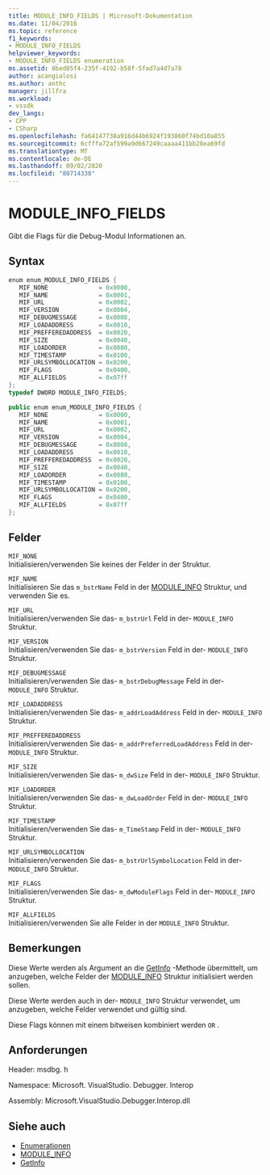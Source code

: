 ```yaml
---
title: MODULE_INFO_FIELDS | Microsoft-Dokumentation
ms.date: 11/04/2016
ms.topic: reference
f1_keywords:
- MODULE_INFO_FIELDS
helpviewer_keywords:
- MODULE_INFO_FIELDS enumeration
ms.assetid: 8bed85f4-235f-4192-b58f-5fad7a4d7a78
author: acangialosi
ms.author: anthc
manager: jillfra
ms.workload:
- vssdk
dev_langs:
- CPP
- CSharp
ms.openlocfilehash: fa64147738a916d44b6924f193860f74bd10a855
ms.sourcegitcommit: 6cfffa72af599a9d667249caaaa411bb28ea69fd
ms.translationtype: MT
ms.contentlocale: de-DE
ms.lasthandoff: 09/02/2020
ms.locfileid: "80714330"
---
```

# <a name="module_info_fields"></a>MODULE_INFO_FIELDS
Gibt die Flags für die Debug-Modul Informationen an.

## <a name="syntax"></a>Syntax

```cpp
enum enum_MODULE_INFO_FIELDS { 
   MIF_NONE              = 0x0000,
   MIF_NAME              = 0x0001,
   MIF_URL               = 0x0002,
   MIF_VERSION           = 0x0004,
   MIF_DEBUGMESSAGE      = 0x0008,
   MIF_LOADADDRESS       = 0x0010,
   MIF_PREFFEREDADDRESS  = 0x0020,
   MIF_SIZE              = 0x0040,
   MIF_LOADORDER         = 0x0080,
   MIF_TIMESTAMP         = 0x0100,
   MIF_URLSYMBOLLOCATION = 0x0200,
   MIF_FLAGS             = 0x0400,
   MIF_ALLFIELDS         = 0x07ff
};
typedef DWORD MODULE_INFO_FIELDS;
```

```csharp
public enum enum_MODULE_INFO_FIELDS { 
   MIF_NONE              = 0x0000,
   MIF_NAME              = 0x0001,
   MIF_URL               = 0x0002,
   MIF_VERSION           = 0x0004,
   MIF_DEBUGMESSAGE      = 0x0008,
   MIF_LOADADDRESS       = 0x0010,
   MIF_PREFFEREDADDRESS  = 0x0020,
   MIF_SIZE              = 0x0040,
   MIF_LOADORDER         = 0x0080,
   MIF_TIMESTAMP         = 0x0100,
   MIF_URLSYMBOLLOCATION = 0x0200,
   MIF_FLAGS             = 0x0400,
   MIF_ALLFIELDS         = 0x07ff
};
```

## <a name="fields"></a>Felder
 `MIF_NONE`\
 Initialisieren/verwenden Sie keines der Felder in der Struktur.

 `MIF_NAME`\
 Initialisieren Sie das `m_bstrName` Feld in der [MODULE_INFO](../../../extensibility/debugger/reference/module-info.md) Struktur, und verwenden Sie es.

 `MIF_URL`\
 Initialisieren/verwenden Sie das- `m_bstrUrl` Feld in der- `MODULE_INFO` Struktur.

 `MIF_VERSION`\
 Initialisieren/verwenden Sie das- `m_bstrVersion` Feld in der- `MODULE_INFO` Struktur.

 `MIF_DEBUGMESSAGE`\
 Initialisieren/verwenden Sie das- `m_bstrDebugMessage` Feld in der- `MODULE_INFO` Struktur.

 `MIF_LOADADDRESS`\
 Initialisieren/verwenden Sie das- `m_addrLoadAddress` Feld in der- `MODULE_INFO` Struktur.

 `MIF_PREFFEREDADDRESS`\
 Initialisieren/verwenden Sie das- `m_addrPreferredLoadAddress` Feld in der- `MODULE_INFO` Struktur.

 `MIF_SIZE`\
 Initialisieren/verwenden Sie das- `m_dwSize` Feld in der- `MODULE_INFO` Struktur.

 `MIF_LOADORDER`\
 Initialisieren/verwenden Sie das- `m_dwLoadOrder` Feld in der- `MODULE_INFO` Struktur.

 `MIF_TIMESTAMP`\
 Initialisieren/verwenden Sie das- `m_TimeStamp` Feld in der- `MODULE_INFO` Struktur.

 `MIF_URLSYMBOLLOCATION`\
 Initialisieren/verwenden Sie das- `m_bstrUrlSymbolLocation` Feld in der- `MODULE_INFO` Struktur.

 `MIF_FLAGS`\
 Initialisieren/verwenden Sie das- `m_dwModuleFlags` Feld in der- `MODULE_INFO` Struktur.

 `MIF_ALLFIELDS`\
 Initialisieren/verwenden Sie alle Felder in der `MODULE_INFO` Struktur.

## <a name="remarks"></a>Bemerkungen
 Diese Werte werden als Argument an die [GetInfo](../../../extensibility/debugger/reference/idebugmodule2-getinfo.md) -Methode übermittelt, um anzugeben, welche Felder der [MODULE_INFO](../../../extensibility/debugger/reference/module-info.md) Struktur initialisiert werden sollen.

 Diese Werte werden auch in der- `MODULE_INFO` Struktur verwendet, um anzugeben, welche Felder verwendet und gültig sind.

 Diese Flags können mit einem bitweisen kombiniert werden `OR` .

## <a name="requirements"></a>Anforderungen
 Header: msdbg. h

 Namespace: Microsoft. VisualStudio. Debugger. Interop

 Assembly: Microsoft.VisualStudio.Debugger.Interop.dll

## <a name="see-also"></a>Siehe auch
- [Enumerationen](../../../extensibility/debugger/reference/enumerations-visual-studio-debugging.md)
- [MODULE_INFO](../../../extensibility/debugger/reference/module-info.md)
- [GetInfo](../../../extensibility/debugger/reference/idebugmodule2-getinfo.md)
